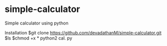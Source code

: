 # simple-calculator
Simple calculator using python

Installation
$git clone https://github.com/devadathanM/simple-calculator.git
$ls
$chmod +x *
python2 cal. py
